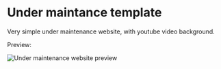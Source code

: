 # Under maintance template
Very simple under maintenance website, with youtube video background.

Preview:

![Under maintenance website preview](https://raw.githubusercontent.com/DaWe35/Under-maintenance-template/master/preview.jpg)
